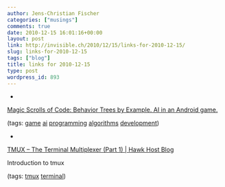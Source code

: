```yaml
---
author: Jens-Christian Fischer
categories: ["musings"]
comments: true
date: 2010-12-15 16:01:16+00:00
layout: post
link: http://invisible.ch/2010/12/15/links-for-2010-12-15/
slug: links-for-2010-12-15
tags: ["blog"]
title: links for 2010-12-15
type: post
wordpress_id: 893
---
```


  * 
                

[Magic Scrolls of Code: Behavior Trees by Example. AI in an Android game.](http://magicscrollsofcode.blogspot.com/2010/12/behavior-trees-by-example-ai-in-android.html)


                
                

(tags: [game](http://www.delicious.com/jaycee/game) [ai](http://www.delicious.com/jaycee/ai) [programming](http://www.delicious.com/jaycee/programming) [algorithms](http://www.delicious.com/jaycee/algorithms) [development](http://www.delicious.com/jaycee/development))


            
  * 
                

[TMUX – The Terminal Multiplexer (Part 1) | Hawk Host Blog](http://blog.hawkhost.com/2010/06/28/tmux-the-terminal-multiplexer/)


                

Introduction to tmux


                

(tags: [tmux](http://www.delicious.com/jaycee/tmux) [terminal](http://www.delicious.com/jaycee/terminal))


            
